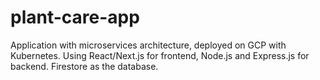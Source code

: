 # plant-care-app
Application with microservices architecture, deployed on GCP with Kubernetes. Using React/Next.js for frontend, Node.js and Express.js for backend. Firestore as the database.
